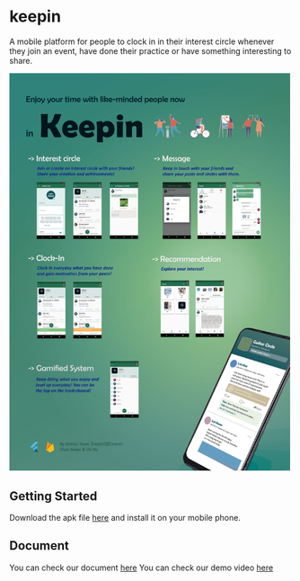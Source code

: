 # keepin

A mobile platform for people to clock in in their interest circle whenever they join an event, have done their practice or have something interesting to share.

<img src="2461.png" width="500" />

## Getting Started

Download the apk file [here](https://github.com/tsiyuk/keepin/releases/tag/v1.0) and install it on your mobile phone.

## Document
You can check our document [here](https://docs.google.com/document/d/182Fx9l9qHtbZgNM7j6ezTNkhG4Ne_1fg7Fsdnqadfc0/edit?usp=sharing)
You can check our demo video [here](https://drive.google.com/file/d/1I1xui7DXc8iEAuBNOdlKJBXN6DnLhPzN/view?usp=sharing)